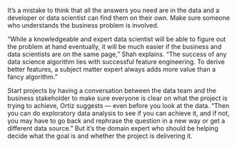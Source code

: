 It’s a mistake to think that all the answers you need are in the data and a developer or data scientist can find them on their own. Make sure someone who understands the business problem is involved.

“While a knowledgeable and expert data scientist will be able to figure out the problem at hand eventually, it will be much easier if the business and data scientists are on the same page,” Shah explains. “The success of any data science algorithm lies with successful feature engineering. To derive better features, a subject matter expert always adds more value than a fancy algorithm.”

Start projects by having a conversation between the data team and the business stakeholder to make sure everyone is clear on what the project is trying to achieve, Ortiz suggests — even before you look at the data. “Then you can do exploratory data analysis to see if you can achieve it, and if not, you may have to go back and rephrase the question in a new way or get a different data source.” But it’s the domain expert who should be helping decide what the goal is and whether the project is delivering it.